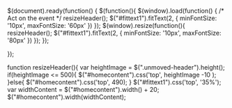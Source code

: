$(document).ready(function() {
	$(function(){
		$(window).load(function() {
		/* Act on the event */
			resizeHeader();
			$("#fittext1").fitText(2, { minFontSize: '10px', maxFontSize: '60px' }) 
			});
		$(window).resize(function(){
			resizeHeader();
			$("#fittext1").fitText(2, { minFontSize: '10px', maxFontSize: '80px' }) 
			});
	});

});

function resizeHeader(){
	var heightImage = $(".unmoved-header").height();
	if(heightImage <= 500){
		$("#homecontent").css('top', heightImage -10 );
	}else{
		$("#homecontent").css('top', 490);
	}
	$("#fittext1").css('top', '35%');
	var widthContent = $("#homecontent").width() + 20;
	$("#homecontent").width(widthContent);
